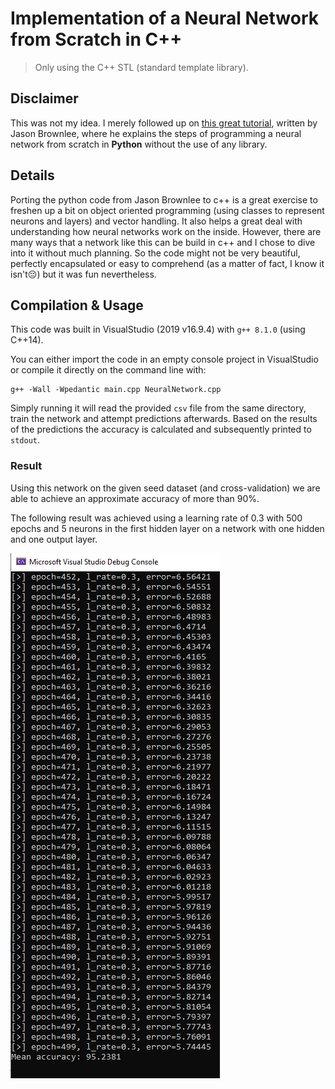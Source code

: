 # Implementation of a Neural Network from Scratch in C++

> Only using the C++ STL (standard template library).

## Disclaimer

This was not my idea. I merely followed up on [this great tutorial](https://machinelearningmastery.com/implement-backpropagation-algorithm-scratch-python/), written by Jason Brownlee, where he explains the steps of programming a neural network from scratch in **Python** without the use of any library.

## Details

Porting the python code from Jason Brownlee to c++ is a great exercise to freshen up a bit on object oriented programming (using classes to represent neurons and layers) and vector handling. It also helps a great deal with understanding how neural networks work on the inside. However, there are many ways that a network like this can be build in c++ and I chose to dive into it without much planning. So the code might not be very beautiful, perfectly encapsulated or easy to comprehend (as a matter of fact, I know it isn't😔) but it was fun nevertheless.

## Compilation & Usage

This code was built in VisualStudio (2019 v16.9.4) with `g++ 8.1.0` (using C++14).

You can either import the code in an empty console project in VisualStudio or compile it directly on the command line with:

```
g++ -Wall -Wpedantic main.cpp NeuralNetwork.cpp
```
Simply running it will read the provided `csv` file from the same directory, train the network and attempt predictions afterwards. Based on the results of the predictions the accuracy is calculated and subsequently printed to `stdout`.

### Result

Using this network on the given seed dataset (and cross-validation) we are able to achieve an approximate accuracy of more than 90%.

The following result was achieved using a learning rate of 0.3 with 500 epochs and 5 neurons in the first hidden layer on a network with one hidden and one output layer.

![Screenshot of example output](ExampleOutput.PNG)
